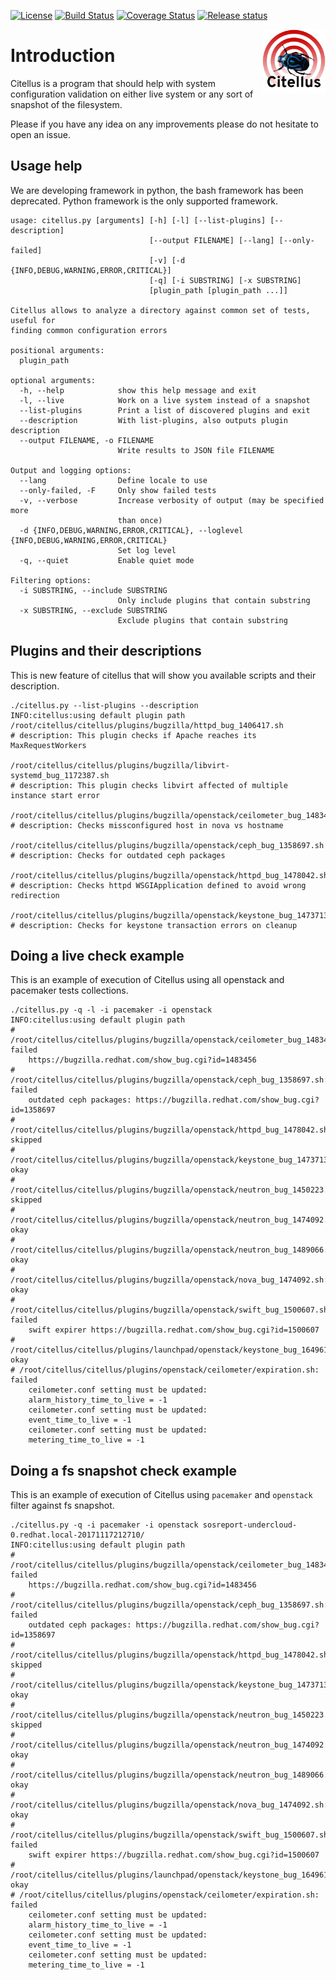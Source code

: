 [![License](https://img.shields.io/github/license/zerodayz/citellus.svg)](LICENSE)
[![Build Status](https://travis-ci.org/zerodayz/citellus.svg?branch=master)](https://travis-ci.org/zerodayz/citellus)
[![Coverage Status](https://coveralls.io/repos/github/zerodayz/citellus/badge.svg?branch=master)](https://coveralls.io/github/zerodayz/citellus?branch=master)
[![Release status](https://img.shields.io/github/release/zerodayz/citellus.svg)](https://github.com/zerodayz/citellus/releases)

<img src="doc/citellus.png" width="20%" border=0 align="right"> 

# Introduction

Citellus is a program that should help with system configuration validation on either live system or any sort of snapshot of the filesystem.

Please if you have any idea on any improvements please do not hesitate to open an issue.

## Usage help
We are developing framework in python, the bash framework has been deprecated. Python framework is the only supported framework.

```
usage: citellus.py [arguments] [-h] [-l] [--list-plugins] [--description]
                               [--output FILENAME] [--lang] [--only-failed]
                               [-v] [-d {INFO,DEBUG,WARNING,ERROR,CRITICAL}]
                               [-q] [-i SUBSTRING] [-x SUBSTRING]
                               [plugin_path [plugin_path ...]]

Citellus allows to analyze a directory against common set of tests, useful for
finding common configuration errors

positional arguments:
  plugin_path

optional arguments:
  -h, --help            show this help message and exit
  -l, --live            Work on a live system instead of a snapshot
  --list-plugins        Print a list of discovered plugins and exit
  --description         With list-plugins, also outputs plugin description
  --output FILENAME, -o FILENAME
                        Write results to JSON file FILENAME

Output and logging options:
  --lang                Define locale to use
  --only-failed, -F     Only show failed tests
  -v, --verbose         Increase verbosity of output (may be specified more
                        than once)
  -d {INFO,DEBUG,WARNING,ERROR,CRITICAL}, --loglevel {INFO,DEBUG,WARNING,ERROR,CRITICAL}
                        Set log level
  -q, --quiet           Enable quiet mode

Filtering options:
  -i SUBSTRING, --include SUBSTRING
                        Only include plugins that contain substring
  -x SUBSTRING, --exclude SUBSTRING
                        Exclude plugins that contain substring
```

## Plugins and their descriptions
This is new feature of citellus that will show you available scripts and their description.

```
./citellus.py --list-plugins --description
INFO:citellus:using default plugin path
/root/citellus/citellus/plugins/bugzilla/httpd_bug_1406417.sh
# description: This plugin checks if Apache reaches its MaxRequestWorkers

/root/citellus/citellus/plugins/bugzilla/libvirt-systemd_bug_1172387.sh
# description: This plugin checks libvirt affected of multiple instance start error

/root/citellus/citellus/plugins/bugzilla/openstack/ceilometer_bug_1483456.sh
# description: Checks missconfigured host in nova vs hostname

/root/citellus/citellus/plugins/bugzilla/openstack/ceph_bug_1358697.sh
# description: Checks for outdated ceph packages

/root/citellus/citellus/plugins/bugzilla/openstack/httpd_bug_1478042.sh
# description: Checks httpd WSGIApplication defined to avoid wrong redirection

/root/citellus/citellus/plugins/bugzilla/openstack/keystone_bug_1473713.sh
# description: Checks for keystone transaction errors on cleanup
```

## Doing a live check example
This is an example of execution of Citellus using all openstack and pacemaker tests collections.

```
./citellus.py -q -l -i pacemaker -i openstack
INFO:citellus:using default plugin path
# /root/citellus/citellus/plugins/bugzilla/openstack/ceilometer_bug_1483456.sh: failed
    https://bugzilla.redhat.com/show_bug.cgi?id=1483456
# /root/citellus/citellus/plugins/bugzilla/openstack/ceph_bug_1358697.sh: failed
    outdated ceph packages: https://bugzilla.redhat.com/show_bug.cgi?id=1358697
# /root/citellus/citellus/plugins/bugzilla/openstack/httpd_bug_1478042.sh: skipped
# /root/citellus/citellus/plugins/bugzilla/openstack/keystone_bug_1473713.sh: okay
# /root/citellus/citellus/plugins/bugzilla/openstack/neutron_bug_1450223.sh: skipped
# /root/citellus/citellus/plugins/bugzilla/openstack/neutron_bug_1474092.sh: okay
# /root/citellus/citellus/plugins/bugzilla/openstack/neutron_bug_1489066.sh: okay
# /root/citellus/citellus/plugins/bugzilla/openstack/nova_bug_1474092.sh: okay
# /root/citellus/citellus/plugins/bugzilla/openstack/swift_bug_1500607.sh: failed
    swift expirer https://bugzilla.redhat.com/show_bug.cgi?id=1500607
# /root/citellus/citellus/plugins/launchpad/openstack/keystone_bug_1649616.sh: okay
# /root/citellus/citellus/plugins/openstack/ceilometer/expiration.sh: failed
    ceilometer.conf setting must be updated:
    alarm_history_time_to_live = -1
    ceilometer.conf setting must be updated:
    event_time_to_live = -1
    ceilometer.conf setting must be updated:
    metering_time_to_live = -1
```

## Doing a fs snapshot check example
This is an example of execution of Citellus using ```pacemaker``` and ```openstack``` filter against fs snapshot.

```
./citellus.py -q -i pacemaker -i openstack sosreport-undercloud-0.redhat.local-20171117212710/
INFO:citellus:using default plugin path
# /root/citellus/citellus/plugins/bugzilla/openstack/ceilometer_bug_1483456.sh: failed
    https://bugzilla.redhat.com/show_bug.cgi?id=1483456
# /root/citellus/citellus/plugins/bugzilla/openstack/ceph_bug_1358697.sh: failed
    outdated ceph packages: https://bugzilla.redhat.com/show_bug.cgi?id=1358697
# /root/citellus/citellus/plugins/bugzilla/openstack/httpd_bug_1478042.sh: skipped
# /root/citellus/citellus/plugins/bugzilla/openstack/keystone_bug_1473713.sh: okay
# /root/citellus/citellus/plugins/bugzilla/openstack/neutron_bug_1450223.sh: skipped
# /root/citellus/citellus/plugins/bugzilla/openstack/neutron_bug_1474092.sh: okay
# /root/citellus/citellus/plugins/bugzilla/openstack/neutron_bug_1489066.sh: okay
# /root/citellus/citellus/plugins/bugzilla/openstack/nova_bug_1474092.sh: okay
# /root/citellus/citellus/plugins/bugzilla/openstack/swift_bug_1500607.sh: failed
    swift expirer https://bugzilla.redhat.com/show_bug.cgi?id=1500607
# /root/citellus/citellus/plugins/launchpad/openstack/keystone_bug_1649616.sh: okay
# /root/citellus/citellus/plugins/openstack/ceilometer/expiration.sh: failed
    ceilometer.conf setting must be updated:
    alarm_history_time_to_live = -1
    ceilometer.conf setting must be updated:
    event_time_to_live = -1
    ceilometer.conf setting must be updated:
    metering_time_to_live = -1
```

